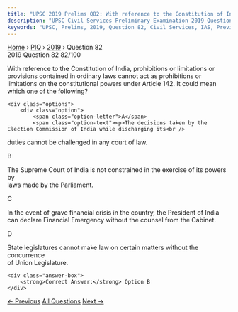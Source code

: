 ```yaml
---
title: "UPSC 2019 Prelims Q82: With reference to the Constitution of India, prohibitions or..."
description: "UPSC Civil Services Preliminary Examination 2019 Question 82 with options and answer"
keywords: "UPSC, Prelims, 2019, Question 82, Civil Services, IAS, Previous Year Questions"
---
```


<nav class="breadcrumb">
    <a href="../../">Home</a>
    <span>›</span>
    <a href="../">PIQ</a>
    <span>›</span>
    <a href="./">2019</a>
    <span>›</span>
    <span>Question 82</span>
</nav>

<div class="question-header">
    <div class="question-meta">
        <span class="year-badge">2019</span>
        <span class="question-number">Question 82</span>
        <span class="progress">82/100</span>
    </div>
    <div class="progress-bar">
        <div class="progress-fill" style="width: 82.0%"></div>
    </div>
</div>

<div class="question-content">
    <div class="question-text">
        <p>With reference to the Constitution of India, prohibitions or limitations or<br />
provisions contained in ordinary laws cannot act as prohibitions or<br />
limitations on the constitutional powers under Article 142. It could mean<br />
which one of the following?</p>
    </div>
    
    <div class="options">
        <div class="option">
            <span class="option-letter">A</span>
            <span class="option-text"><p>The decisions taken by the Election Commission of India while discharging its<br />
duties cannot be challenged in any court of law.</p></span>
        </div>
        <div class="option correct">
            <span class="option-letter">B</span>
            <span class="option-text"><p>The Supreme Court of India is not constrained in the exercise of its powers by<br />
laws made by the Parliament.</p></span>
        </div>
        <div class="option">
            <span class="option-letter">C</span>
            <span class="option-text"><p>In the event of grave financial crisis in the country, the President of India<br />
can declare Financial Emergency without the counsel from the Cabinet.</p></span>
        </div>
        <div class="option">
            <span class="option-letter">D</span>
            <span class="option-text"><p>State legislatures cannot make law on certain matters without the concurrence<br />
of Union Legislature.</p></span>
        </div>
    </div>

    <div class="answer-box">
        <strong>Correct Answer:</strong> Option B
    </div>
</div>

<div class="question-nav">
    <a href="../q081-consider-the-following-statements-about-particular/" class="nav-btn prev">← Previous</a>
    <a href="../" class="nav-btn center">All Questions</a>
    <a href="../q083-with-reference-to-the-legislative-assembly-of-a-st/" class="nav-btn next">Next →</a>
</div>
